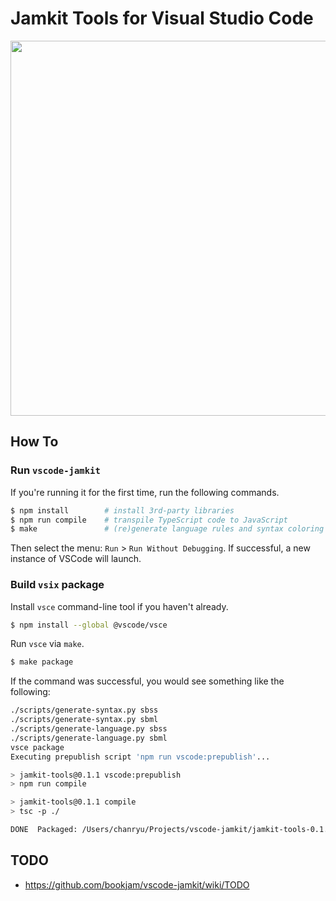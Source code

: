# Jamkit Tools for Visual Studio Code

<img src="https://user-images.githubusercontent.com/1925108/212315307-d1e3e715-9a3d-48d8-b1e8-b8fe117bdf12.gif" width="600" />

## How To

### Run `vscode-jamkit`

If you're running it for the first time, run the following commands.
```bash
$ npm install        # install 3rd-party libraries
$ npm run compile    # transpile TypeScript code to JavaScript
$ make               # (re)generate language rules and syntax coloring files
```

Then select the menu: `Run` > `Run Without Debugging`. If successful, a new instance of VSCode will launch.

### Build `vsix` package

Install `vsce` command-line tool if you haven't already.
```bash
$ npm install --global @vscode/vsce
```
Run `vsce` via `make`.
```bash
$ make package
```

If the command was successful, you would see something like the following:
```bash
./scripts/generate-syntax.py sbss
./scripts/generate-syntax.py sbml
./scripts/generate-language.py sbss
./scripts/generate-language.py sbml
vsce package
Executing prepublish script 'npm run vscode:prepublish'...

> jamkit-tools@0.1.1 vscode:prepublish
> npm run compile

> jamkit-tools@0.1.1 compile
> tsc -p ./

DONE  Packaged: /Users/chanryu/Projects/vscode-jamkit/jamkit-tools-0.1.1.vsix (69 files, 55.91KB)
```

## TODO

- https://github.com/bookjam/vscode-jamkit/wiki/TODO
